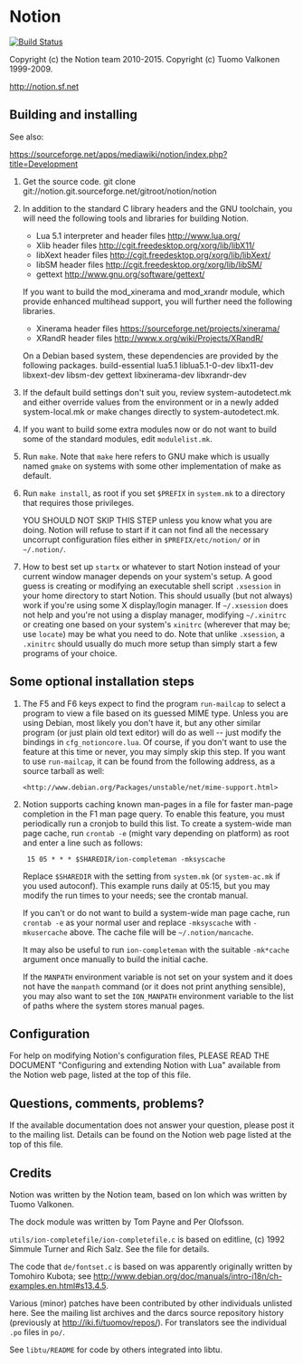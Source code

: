 Notion
======

[![Build Status](https://travis-ci.org/raboof/notion.svg?branch=master)](https://travis-ci.org/raboof/notion)

Copyright (c) the Notion team 2010-2015.
Copyright (c) Tuomo Valkonen 1999-2009.

http://notion.sf.net
          

Building and installing
-----------------------

See also: 

  https://sourceforge.net/apps/mediawiki/notion/index.php?title=Development

1. Get the source code.
    git clone git://notion.git.sourceforge.net/gitroot/notion/notion

2. In addition to the standard C library headers and the GNU toolchain, you 
   will need the following tools and libraries for building Notion.

    * Lua 5.1 interpreter and header files <http://www.lua.org/>
    * Xlib header files <http://cgit.freedesktop.org/xorg/lib/libX11/>
    * libXext header files <http://cgit.freedesktop.org/xorg/lib/libXext/>
    * libSM header files <http://cgit.freedesktop.org/xorg/lib/libSM/>
    * gettext <http://www.gnu.org/software/gettext/> 

   If you want to build the mod_xinerama and mod_xrandr module, which provide 
   enhanced multihead support, you will further need the following libraries.

    * Xinerama header files <https://sourceforge.net/projects/xinerama/>
    * XRandR header files <http://www.x.org/wiki/Projects/XRandR/> 

   On a Debian based system, these dependencies are provided by the following
   packages.
     build-essential lua5.1 liblua5.1-0-dev libx11-dev libxext-dev libsm-dev gettext
     libxinerama-dev libxrandr-dev

3. If the default build settings don't suit you, review system-autodetect.mk
   and either override values from the environment or in a newly added
   system-local.mk or make changes directly to system-autodetect.mk.

4. If you want to build some extra modules now or do not want to build
   some of the standard modules, edit `modulelist.mk`.
   
5. Run `make`. Note that `make` here refers to GNU make which is usually
   named `gmake` on systems with some other implementation of make as 
   default.
   
6. Run `make install`, as root if you set `$PREFIX` in `system.mk` to a 
   directory that requires those privileges.
   
   YOU SHOULD NOT SKIP THIS STEP unless you know what you are doing. Notion
   will refuse to start if it can not find all the necessary uncorrupt
   configuration files either in `$PREFIX/etc/notion/` or in `~/.notion/`.

7. How to best set up `startx` or whatever to start Notion instead of your
   current window manager depends on your system's setup. A good guess
   is creating or modifying an executable shell script `.xsession` in your
   home directory to start Notion. This should usually (but not always) work
   if you're using some X display/login manager. If `~/.xsession` does not 
   help and you're not using a display manager, modifying `~/.xinitrc` or 
   creating one based on your system's `xinitrc` (wherever that may be; 
   use `locate`) may be what you need to do. Note that unlike `.xsession`, 
   a `.xinitrc` should usually do much more setup than simply start a few
   programs of your choice.


Some optional installation steps
--------------------------------

1. The F5 and F6 keys expect to find the program `run-mailcap` to select
   a program to view a file based on its guessed MIME type. Unless you are
   using Debian, most likely you don't have it, but any other similar 
   program (or just plain old text editor) will do as well -- just modify the
   bindings in `cfg_notioncore.lua`. Of course, if you don't want to use the 
   feature at this time or never, you may simply skip this step. If you want
   to use `run-mailcap`, it can be found from the following address, as a 
   source tarball as well:
   
       <http://www.debian.org/Packages/unstable/net/mime-support.html>

2. Notion supports caching known man-pages in a file for faster man-page
   completion in the F1 man page query. To enable this feature, you must
   periodically run a cronjob to build this list. To create a system-wide
   man page cache, run `crontab -e` (might vary depending on platform) as
   root and enter a line such as follows:

        15 05 * * * $SHAREDIR/ion-completeman -mksyscache

   Replace `$SHAREDIR` with the setting from `system.mk` (or `system-ac.mk`
   if you used autoconf). This example runs daily at 05:15, but you may 
   modify the  run times to your needs; see the crontab manual. 
   
   If you can't or do not want to build a system-wide man page cache, run
   `crontab -e` as your normal user and replace `-mksyscache` with
   `-mkusercache` above. The cache file will be `~/.notion/mancache`.
   
   It may also be useful to run `ion-completeman` with the suitable
   `-mk*cache` argument once manually to build the initial cache.
   
   If the `MANPATH` environment variable is not set on your system and it
    does not have the `manpath` command (or it does not print anything 
   sensible), you may also want to set the `ION_MANPATH` environment
   variable to the list of paths where the system stores manual pages.


Configuration
-------------

For help on modifying Notion's configuration files, PLEASE READ THE DOCUMENT
"Configuring and extending Notion with Lua" available from the Notion web page,
listed at the top of this file.


Questions, comments, problems?
------------------------------

If the available documentation does not answer your question, please
post it to the mailing list. Details can be found on the Notion web page
listed at the top of this file.


Credits
-------

Notion was written by the Notion team, based on Ion which was written by Tuomo
Valkonen.

The dock module was written by Tom Payne and Per Olofsson.

`utils/ion-completefile/ion-completefile.c` is based on editline, (c)
1992 Simmule Turner and Rich Salz. See the file for details.

The code that `de/fontset.c` is based on was apparently originally 
written by Tomohiro Kubota; see
<http://www.debian.org/doc/manuals/intro-i18n/ch-examples.en.html#s13.4.5>.

Various (minor) patches have been contributed by other individuals 
unlisted  here. See the mailing list archives and the darcs source 
repository history (previously at <http://iki.fi/tuomov/repos/>).
For translators see the individual `.po` files in `po/`.

See `libtu/README` for code by others integrated into libtu.
